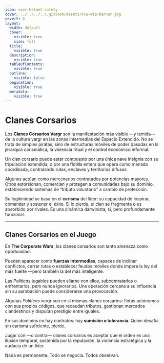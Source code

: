 ```yaml
---
icon: user-helmet-safety
cover: ../../../../.gitbook/assets/tcw-wip-banner.jpg
coverY: 0
layout:
  width: default
  cover:
    visible: true
    size: full
  title:
    visible: true
  description:
    visible: true
  tableOfContents:
    visible: true
  outline:
    visible: false
  pagination:
    visible: true
  metadata:
    visible: true
---
```


# Clanes Corsarios

Los **Clanes Corsarios Vargr** son la manifestación más visible —y temida— de la cultura vargr en las zonas intermedias del Espacio Extendido. No se trata de simples piratas, sino de estructuras móviles de poder basadas en la jerarquía carismática, la violencia ritual y el control económico informal.

Un clan corsario puede estar compuesto por una única nave insignia con su tripulación extendida, o por una flotilla entera que opera como manada coordinada, controlando rutas, enclaves y territorios difusos.

Algunos actúan como mercenarios contratados por potencias mayores. Otros extorsionan, comercian y protegen a comunidades bajo su dominio, estableciendo sistemas de “tributo voluntario” a cambio de protección.

Su legitimidad se basa en el **carisma** del líder: su capacidad de inspirar, comandar y sostener el éxito. Si lo pierde, el clan se fragmenta o es absorbido por rivales. Es una dinámica darwinista, sí, pero profundamente funcional.

***

## Clanes Corsarios en el Juego

En **The Corporate Wars**, los clanes corsarios son tanto amenaza como oportunidad.

Pueden aparecer como **fuerzas intermedias**, capaces de inclinar conflictos, cerrar rutas o establecer feudos móviles donde impera la ley del más fuerte —pero también la del más inteligente.

Las _Políticas_ jugables pueden aliarse con ellos, subcontratarlos o enfrentarlos, pero nunca ignorarlos. Una operación cercana a su influencia sin su aprobación puede considerarse una provocación.

Algunas _Políticas_ vargr son en sí mismas clanes corsarios: flotas autónomas con sus propios códigos, que recaudan tributos, gestionan mercados clandestinos y disputan prestigio entre iguales.

En sus dominios no hay contratos: hay **sumisión o tolerancia**. Quien desafía sin carisma suficiente, pierde.

Jugar con —o contra— clanes corsarios es aceptar que el orden es una ilusión temporal, sostenida por la reputación, la violencia estratégica y la audacia de un líder.

Nada es permanente. Todo se negocia. Todos observan.
